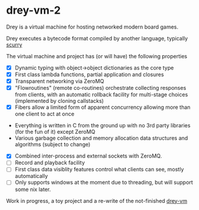 # drey-vm-2

Drey is a virtual machine for hosting networked modern board games.

Drey executes a bytecode format compiled by another language, typically [scurry](https://github.com/pezipink/scurry)

The virtual machine and project has (or will have) the following properties

- [x] Dynamic typing with object->object dictionaries as the core type
- [x] First class lambda functions, partial application and closures
- [x] Transparent networking via ZeroMQ
- [x] "Flowroutines" (remote co-routines) orchestrate collecting responses from clients, with an automatic rollback facility for multi-stage choices  (implemented by cloning callstacks)
- [x] Fibers allow a limited form of apparent concurrency allowing more than one client to act at once
* Everything is written in C from the ground up with no 3rd party libraries (for the fun of it) except ZeroMQ 
* Various garbage collection and memory allocation data structures and algorithms (subject to change)
- [x] Combined inter-process and external sockets with ZeroMQ.
- [ ] Record and playback facility 
- [ ] First class data visiblity features control what clients can see, mostly automatically
- [ ] Only supports windows at the moment due to threading, but will support some nix later.

Work in progress,  a toy project and a re-write of the not-finished [drey-vm](https://github.com/pezipink/drey-vm)
